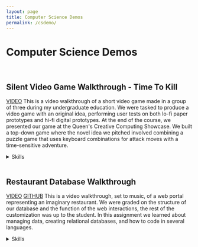 ```yaml
---
layout: page
title: Computer Science Demos
permalink: /csdemo/
---
```


# Computer Science Demos
 
 <br>

## Silent Video Game Walkthrough - Time To Kill
[VIDEO][gamedev]
This is a video walkthrough of a short video game made in a group of three during my undergraduate education. We were tasked to produce a video game with an original idea, performing user tests on both lo-fi paper prototypes and hi-fi digital prototypes. At the end of the course, we presented our game at the Queen's Creative Computing Showcase. We built a top-down game where the novel idea we pitched involved combining a puzzle game that uses keyboard combinations for attack moves with a time-sensitive adventure. 

<details>
<summary>Skills</summary>
<li>Visual design</li>
<li>Character design (bosses)</li>
<li>UI assets</li>
<li>Audio management</li>
<li>User testing</li>
</details>
<br>

## Restaurant Database Walkthrough
[VIDEO][restaurant] [GITHUB][restgit]
This is a video walkthrough, set to music, of a web portal representing an imaginary restaurant. We were graded on the structure of our database and the function of the web interactions, the rest of the customization was up to the student. In this assignment we learned about managing data, creating relational databases, and how to code in several languages. 

<details>
<summary>Skills</summary>
<li>Javascript</li>
<li>MySQL</li>
<li>HTML/CSS</li>
<li>PHP</li>
<li>Video editing</li>
<li>Website design</li>
</details>
<br>

[gamedev]: https://youtu.be/S3omWqjkF3Q
[restaurant]: https://youtu.be/CvEAxok8CKY
[restgit]: https://github.com/unifiedtheories/restaurant-database